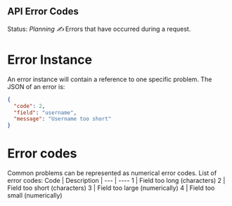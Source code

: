 API Error Codes
---
Status: *Planning ✍️*
Errors that have occurred during a request. 

# Error Instance
An error instance will contain a reference to one specific problem. The JSON of an error is:
```json
{
  "code": 2,
  "field": "username",
  "message": "Username too short"
}
```

# Error codes
Common problems can be represented as numerical error codes. List of error codes:
Code | Description | 
--- | ----
1 | Field too long (characters)
2 | Field too short (characters)
3 | Field too large (numerically)
4 | Field too small (numerically)

